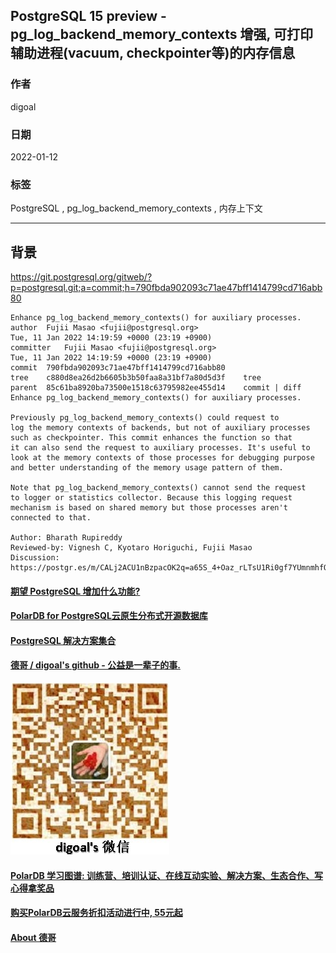 ## PostgreSQL 15 preview - pg_log_backend_memory_contexts 增强, 可打印辅助进程(vacuum, checkpointer等)的内存信息     
                 
### 作者             
digoal                          
                           
### 日期                      
2022-01-12                   
                   
### 标签      
PostgreSQL , pg_log_backend_memory_contexts , 内存上下文        
                         
----                           
                      
## 背景      
https://git.postgresql.org/gitweb/?p=postgresql.git;a=commit;h=790fbda902093c71ae47bff1414799cd716abb80  
  
```  
Enhance pg_log_backend_memory_contexts() for auxiliary processes.  
author	Fujii Masao <fujii@postgresql.org>	  
Tue, 11 Jan 2022 14:19:59 +0000 (23:19 +0900)  
committer	Fujii Masao <fujii@postgresql.org>	  
Tue, 11 Jan 2022 14:19:59 +0000 (23:19 +0900)  
commit	790fbda902093c71ae47bff1414799cd716abb80  
tree	c880d8ea26d2b6605b3b50faa8a31bf7a80d5d3f	tree  
parent	85c61ba8920ba73500e1518c63795982ee455d14	commit | diff  
Enhance pg_log_backend_memory_contexts() for auxiliary processes.  
  
Previously pg_log_backend_memory_contexts() could request to  
log the memory contexts of backends, but not of auxiliary processes  
such as checkpointer. This commit enhances the function so that  
it can also send the request to auxiliary processes. It's useful to  
look at the memory contexts of those processes for debugging purpose  
and better understanding of the memory usage pattern of them.  
  
Note that pg_log_backend_memory_contexts() cannot send the request  
to logger or statistics collector. Because this logging request  
mechanism is based on shared memory but those processes aren't  
connected to that.  
  
Author: Bharath Rupireddy  
Reviewed-by: Vignesh C, Kyotaro Horiguchi, Fujii Masao  
Discussion: https://postgr.es/m/CALj2ACU1nBzpacOK2q=a65S_4+Oaz_rLTsU1Ri0gf7YUmnmhfQ@mail.gmail.com  
```  
    
  
#### [期望 PostgreSQL 增加什么功能?](https://github.com/digoal/blog/issues/76 "269ac3d1c492e938c0191101c7238216")
  
  
#### [PolarDB for PostgreSQL云原生分布式开源数据库](https://github.com/ApsaraDB/PolarDB-for-PostgreSQL "57258f76c37864c6e6d23383d05714ea")
  
  
#### [PostgreSQL 解决方案集合](https://yq.aliyun.com/topic/118 "40cff096e9ed7122c512b35d8561d9c8")
  
  
#### [德哥 / digoal's github - 公益是一辈子的事.](https://github.com/digoal/blog/blob/master/README.md "22709685feb7cab07d30f30387f0a9ae")
  
  
![digoal's wechat](../pic/digoal_weixin.jpg "f7ad92eeba24523fd47a6e1a0e691b59")
  
  
#### [PolarDB 学习图谱: 训练营、培训认证、在线互动实验、解决方案、生态合作、写心得拿奖品](https://www.aliyun.com/database/openpolardb/activity "8642f60e04ed0c814bf9cb9677976bd4")
  
  
#### [购买PolarDB云服务折扣活动进行中, 55元起](https://www.aliyun.com/activity/new/polardb-yunparter?userCode=bsb3t4al "e0495c413bedacabb75ff1e880be465a")
  
  
#### [About 德哥](https://github.com/digoal/blog/blob/master/me/readme.md "a37735981e7704886ffd590565582dd0")
  
